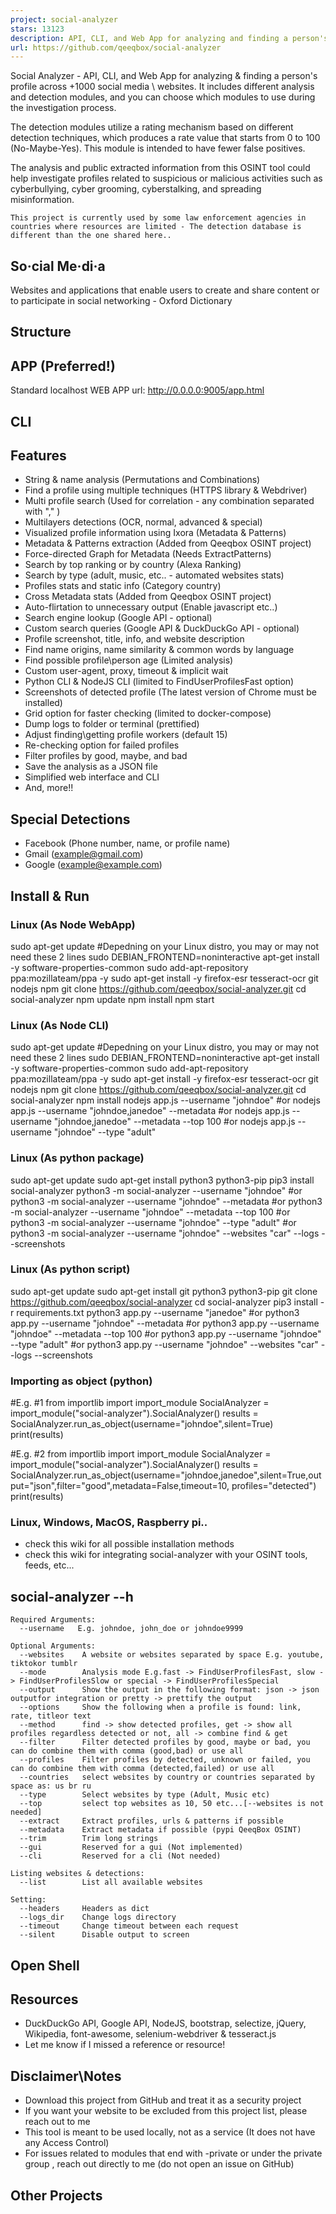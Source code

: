 ```yaml
---
project: social-analyzer
stars: 13123
description: API, CLI, and Web App for analyzing and finding a person's profile in 1000 social media \ websites
url: https://github.com/qeeqbox/social-analyzer
---
```


Social Analyzer - API, CLI, and Web App for analyzing & finding a person's profile across +1000 social media \\ websites. It includes different analysis and detection modules, and you can choose which modules to use during the investigation process.

The detection modules utilize a rating mechanism based on different detection techniques, which produces a rate value that starts from 0 to 100 (No-Maybe-Yes). This module is intended to have fewer false positives.

The analysis and public extracted information from this OSINT tool could help investigate profiles related to suspicious or malicious activities such as cyberbullying, cyber grooming, cyberstalking, and spreading misinformation.

`This project is currently used by some law enforcement agencies in countries where resources are limited - The detection database is different than the one shared here..`

So·cial Me·di·a
---------------

Websites and applications that enable users to create and share content or to participate in social networking - Oxford Dictionary

Structure
---------

APP (Preferred!)
----------------

Standard localhost WEB APP url: http://0.0.0.0:9005/app.html

CLI
---

Features
--------

-   String & name analysis (Permutations and Combinations)
-   Find a profile using multiple techniques (HTTPS library & Webdriver)
-   Multi profile search (Used for correlation - any combination separated with "," )
-   Multilayers detections (OCR, normal, advanced & special)
-   Visualized profile information using Ixora (Metadata & Patterns)
-   Metadata & Patterns extraction (Added from Qeeqbox OSINT project)
-   Force-directed Graph for Metadata (Needs ExtractPatterns)
-   Search by top ranking or by country (Alexa Ranking)
-   Search by type (adult, music, etc.. - automated websites stats)
-   Profiles stats and static info (Category country)
-   Cross Metadata stats (Added from Qeeqbox OSINT project)
-   Auto-flirtation to unnecessary output (Enable javascript etc..)
-   Search engine lookup (Google API - optional)
-   Custom search queries (Google API & DuckDuckGo API - optional)
-   Profile screenshot, title, info, and website description
-   Find name origins, name similarity & common words by language
-   Find possible profile\\person age (Limited analysis)
-   Custom user-agent, proxy, timeout & implicit wait
-   Python CLI & NodeJS CLI (limited to FindUserProfilesFast option)
-   Screenshots of detected profile (The latest version of Chrome must be installed)
-   Grid option for faster checking (limited to docker-compose)
-   Dump logs to folder or terminal (prettified)
-   Adjust finding\\getting profile workers (default 15)
-   Re-checking option for failed profiles
-   Filter profiles by good, maybe, and bad
-   Save the analysis as a JSON file
-   Simplified web interface and CLI
-   And, more!!

Special Detections
------------------

-   Facebook (Phone number, name, or profile name)
-   Gmail (example@gmail.com)
-   Google (example@example.com)

Install & Run
-------------

### Linux (As Node WebApp)

sudo apt-get update
#Depedning on your Linux distro, you may or may not need these 2 lines
sudo DEBIAN\_FRONTEND=noninteractive apt-get install -y software-properties-common
sudo add-apt-repository ppa:mozillateam/ppa -y
sudo apt-get install -y firefox-esr tesseract-ocr git nodejs npm
git clone https://github.com/qeeqbox/social-analyzer.git
cd social-analyzer
npm update
npm install
npm start

### Linux (As Node CLI)

sudo apt-get update
#Depedning on your Linux distro, you may or may not need these 2 lines
sudo DEBIAN\_FRONTEND=noninteractive apt-get install -y software-properties-common
sudo add-apt-repository ppa:mozillateam/ppa -y
sudo apt-get install -y firefox-esr tesseract-ocr git nodejs npm
git clone https://github.com/qeeqbox/social-analyzer.git
cd social-analyzer
npm install
nodejs app.js --username "johndoe"
#or
nodejs app.js --username "johndoe,janedoe" --metadata
#or
nodejs app.js --username "johndoe,janedoe" --metadata --top 100
#or
nodejs app.js --username "johndoe" --type "adult"

### Linux (As python package)

sudo apt-get update
sudo apt-get install python3 python3-pip
pip3 install social-analyzer
python3 -m social-analyzer --username "johndoe"
#or
python3 -m social-analyzer --username "johndoe" --metadata
#or
python3 -m social-analyzer --username "johndoe" --metadata --top 100
#or
python3 -m social-analyzer --username "johndoe" --type "adult"
#or
python3 -m social-analyzer --username "johndoe" --websites "car" --logs --screenshots

### Linux (As python script)

sudo apt-get update
sudo apt-get install git python3 python3-pip
git clone https://github.com/qeeqbox/social-analyzer
cd social-analyzer
pip3 install -r requirements.txt
python3 app.py --username "janedoe"
#or
python3 app.py --username "johndoe" --metadata
#or
python3 app.py --username "johndoe" --metadata --top 100
#or
python3 app.py --username "johndoe" --type "adult"
#or
python3 app.py --username "johndoe" --websites "car" --logs --screenshots

### Importing as object (python)

#E.g. #1
from importlib import import\_module
SocialAnalyzer \= import\_module("social-analyzer").SocialAnalyzer()
results \= SocialAnalyzer.run\_as\_object(username\="johndoe",silent\=True)
print(results)

#E.g. #2
from importlib import import\_module
SocialAnalyzer \= import\_module("social-analyzer").SocialAnalyzer()
results \= SocialAnalyzer.run\_as\_object(username\="johndoe,janedoe",silent\=True,output\="json",filter\="good",metadata\=False,timeout\=10, profiles\="detected")
print(results)

### Linux, Windows, MacOS, Raspberry pi..

-   check this wiki for all possible installation methods
-   check this wiki for integrating social-analyzer with your OSINT tools, feeds, etc...

social-analyzer --h
-------------------

```
Required Arguments:
  --username   E.g. johndoe, john_doe or johndoe9999

Optional Arguments:
  --websites    A website or websites separated by space E.g. youtube, tiktokor tumblr
  --mode        Analysis mode E.g.fast -> FindUserProfilesFast, slow -> FindUserProfilesSlow or special -> FindUserProfilesSpecial
  --output      Show the output in the following format: json -> json outputfor integration or pretty -> prettify the output
  --options     Show the following when a profile is found: link, rate, titleor text
  --method      find -> show detected profiles, get -> show all profiles regardless detected or not, all -> combine find & get
  --filter      Filter detected profiles by good, maybe or bad, you can do combine them with comma (good,bad) or use all
  --profiles    Filter profiles by detected, unknown or failed, you can do combine them with comma (detected,failed) or use all
  --countries   select websites by country or countries separated by space as: us br ru
  --type        Select websites by type (Adult, Music etc)
  --top         select top websites as 10, 50 etc...[--websites is not needed]
  --extract     Extract profiles, urls & patterns if possible
  --metadata    Extract metadata if possible (pypi QeeqBox OSINT)
  --trim        Trim long strings
  --gui         Reserved for a gui (Not implemented)
  --cli         Reserved for a cli (Not needed)

Listing websites & detections:
  --list        List all available websites

Setting:
  --headers     Headers as dict
  --logs_dir    Change logs directory
  --timeout     Change timeout between each request
  --silent      Disable output to screen
```

Open Shell
----------

Resources
---------

-   DuckDuckGo API, Google API, NodeJS, bootstrap, selectize, jQuery, Wikipedia, font-awesome, selenium-webdriver & tesseract.js
-   Let me know if I missed a reference or resource!

Disclaimer\\Notes
-----------------

-   Download this project from GitHub and treat it as a security project
-   If you want your website to be excluded from this project list, please reach out to me
-   This tool is meant to be used locally, not as a service (It does not have any Access Control)
-   For issues related to modules that end with -private or under the private group , reach out directly to me (do not open an issue on GitHub)

Other Projects
--------------
